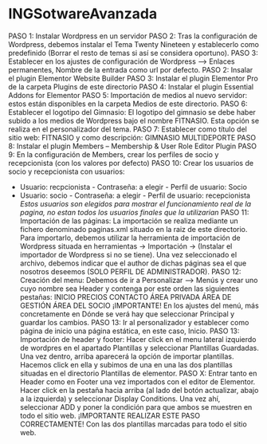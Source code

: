 # INGSotwareAvanzada
PASO 1: Instalar Wordpress en un servidor
PASO 2: Tras la configuración de Wordpress, debemos instalar el Tema Twenty Nineteen y establecerlo como predefinido (Borrar el resto de temas si así se considera oportuno).
PASO 3: Establecer en los ajustes de configuración de Wordpress --> Enlaces permanentes, Nombre de la entrada como url por defecto.
PASO 2: Insalar el plugin Elementor Website Builder
PASO 3: Instalar el plugin Elementor Pro de la carpeta Plugins de este directorio
PASO 4: Instalar el plugin Essential Addons for Elementor
PASO 5: Importación de medios al nuevo servidor: estos están disponibles en la carpeta Medios de este directorio.
PASO 6: Establecer el logotipo del Gimnasio: El logotipo del gimnasio se debe haber subido a los medios de Wordpress bajo el nombre FITNASIO. Esta opción se realiza en el
  personalizador del tema.
PASO 7: Establecer como título del sitio web: FITNASIO y como descripción: GIMNASIO MULTIDEPORTE
PASO 8: Instalar el plugin Members – Membership & User Role Editor Plugin
PASO 9: En la configuración de Members, crear los perfiles de socio y recepcionista (con los valores por defecto)
PASO 10: Crear los usuarios de socio y recepcionista con usuarios: 
  - Usuario: recpcionista - Contraseña: a elegir - Perfil de usuario: Socio
  - Usuario: socio - Contraseña: a elegir  - Perfil de usuario: recepcionista
*Estos usuarios son elegidos para mostrar el funcionamiento real de la pagina, no estan todos los usuarios finales que la utilizarian*
PASO 11: Importación de las páginas: La importación se realiza mediante un fichero denominado paginas.xml situado en la raiz de este directorio. Para importarlo, debemos utilizar
  la herramienta de importación de Wordpress situada en herramientas -> Importación -> (Instalar el importador de Wordpress si no se tiene). Una vez seleccionado el archivo, 
  debemos indicar que el author de dichas páginas sea el que nosotros deseemos (SOLO PERFIL DE ADMINISTRADOR).
PASO 12: Creación del menu: Debemos de ir a Personalizar --> Menús y crear uno cuyo nombre sea Header y contenga por este orden las siguientes pestañas:
  INICIO
  PRECIOS
  CONTACTO
  ÁREA PRIVADA
      ÁREA DE GESTIÓN
      ÁREA DEL SOCIO
  ¡IMPORTANTE! En los ajustes del menú, más concretamente en Dónde se verá hay que seleccionar Principal y guardar los cambios.
PASO 13: Ir al personalizador y establecer como página de inicio una página estática, en este caso, Inicio.
PASO 13: Importación de header y footer: Hacer click en el menu lateral izquierdo de wordpres en el apartado Plantillas 
  y seleccionar Plantillas Guardadas. Una vez dentro, arriba aparecerá la opción de importar plantillas. Hacemos click en ella y subimos de una en una las dos plantillas 
  situadas en el directorio Plantillas de elementor.
PASO X: Entrar tanto en Header como en Footer una vez importados con el editor de Elementor. Hacer click en la pestaña hacia arriba (al lado del botón actualizar, abajo a la 
  izquierda) y seleccionar Display Conditions. Una vez ahí, seleccionar ADD y poner la condición para que ambos se muestren en todo el sitio web. 
  ¡IMPORTANTE REALIZAR ESTE PASO CORRECTAMENTE! Con las dos plantillas marcadas para todo el sitio web.


